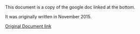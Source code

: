 This document is a copy of the google doc linked at the bottom.  

It was originally written in November 2015.

[Original Document link](https://docs.google.com/document/d/1UZqygx0OpNbguvq-UNiryr9l7SQxJZ0auj8Dx15EJMU/edit?usp=sharing)


